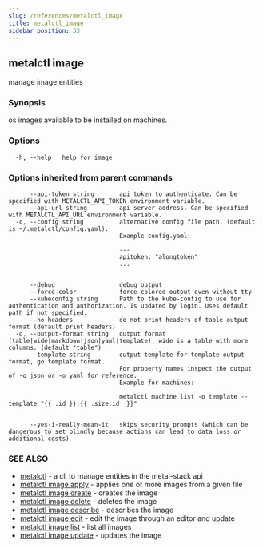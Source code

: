 ```yaml
---
slug: /references/metalctl_image
title: metalctl_image
sidebar_position: 33
---
```


## metalctl image

manage image entities

### Synopsis

os images available to be installed on machines.

### Options

```
  -h, --help   help for image
```

### Options inherited from parent commands

```
      --api-token string       api token to authenticate. Can be specified with METALCTL_API_TOKEN environment variable.
      --api-url string         api server address. Can be specified with METALCTL_API_URL environment variable.
  -c, --config string          alternative config file path, (default is ~/.metalctl/config.yaml).
                               Example config.yaml:
                               
                               ---
                               apitoken: "alongtoken"
                               ...
                               
                               
      --debug                  debug output
      --force-color            force colored output even without tty
      --kubeconfig string      Path to the kube-config to use for authentication and authorization. Is updated by login. Uses default path if not specified.
      --no-headers             do not print headers of table output format (default print headers)
  -o, --output-format string   output format (table|wide|markdown|json|yaml|template), wide is a table with more columns. (default "table")
      --template string        output template for template output-format, go template format.
                               For property names inspect the output of -o json or -o yaml for reference.
                               Example for machines:
                               
                               metalctl machine list -o template --template "{{ .id }}:{{ .size.id  }}"
                               
                               
      --yes-i-really-mean-it   skips security prompts (which can be dangerous to set blindly because actions can lead to data loss or additional costs)
```

### SEE ALSO

* [metalctl](./metalctl.md)	 - a cli to manage entities in the metal-stack api
* [metalctl image apply](./metalctl_image_apply.md)	 - applies one or more images from a given file
* [metalctl image create](./metalctl_image_create.md)	 - creates the image
* [metalctl image delete](./metalctl_image_delete.md)	 - deletes the image
* [metalctl image describe](./metalctl_image_describe.md)	 - describes the image
* [metalctl image edit](./metalctl_image_edit.md)	 - edit the image through an editor and update
* [metalctl image list](./metalctl_image_list.md)	 - list all images
* [metalctl image update](./metalctl_image_update.md)	 - updates the image

